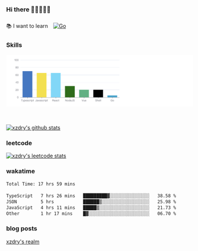 ### Hi there 👋👋👋👋👋

 :books: I want to learn <a href="https://go.dev/" target="_blank"><img style="margin: 10px" src="https://profilinator.rishav.dev/skills-assets/go-original.svg" alt="Go" height="50" /></a>  

### Skills
![](img/2022-09-05-22-04-20.png)

<br />

[![xzdry's github stats](https://github-readme-stats.vercel.app/api?username=xzdry&count_private=true&show_icons=true&theme=vue)](https://github.com/xzdry)

### leetcode
[![xzdry's leetcode stats](https://leetcard.jacoblin.cool/xzdry-2?theme=light&font=Anek%20Kannada&site=cn)](https://leetcode.cn/u/xzdry-2/)

### wakatime
<!--START_SECTION:waka-->

```text
Total Time: 17 hrs 59 mins

TypeScript   7 hrs 26 mins   █████████▓░░░░░░░░░░░░░░░   38.58 %
JSON         5 hrs           ██████▒░░░░░░░░░░░░░░░░░░   25.98 %
JavaScript   4 hrs 11 mins   █████▒░░░░░░░░░░░░░░░░░░░   21.73 %
Other        1 hr 17 mins    █▓░░░░░░░░░░░░░░░░░░░░░░░   06.70 %
```

<!--END_SECTION:waka-->

### blog posts
[xzdry's realm](https://www.justdry.net/)
